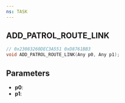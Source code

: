 ```yaml
---
ns: TASK
---
```

## ADD_PATROL_ROUTE_LINK

```c
// 0x23083260DEC3A551 0xD8761BB3
void ADD_PATROL_ROUTE_LINK(Any p0, Any p1);
```

## Parameters
* **p0**:
* **p1**:
